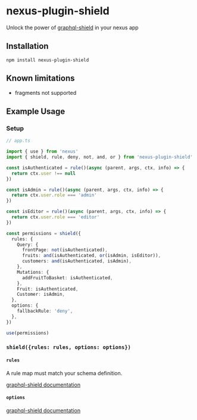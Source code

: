 # nexus-plugin-shield

Unlock the power of [graphql-shield](https://github.com/maticzav/graphql-shield) in your nexus app

## Installation

```
npm install nexus-plugin-shield
```

## Known limitations

- fragments not supported

## Example Usage

### Setup

```typescript
// app.ts

import { use } from 'nexus'
import { shield, rule, deny, not, and, or } from 'nexus-plugin-shield'

const isAuthenticated = rule()(async (parent, args, ctx, info) => {
  return ctx.user !== null
})

const isAdmin = rule()(async (parent, args, ctx, info) => {
  return ctx.user.role === 'admin'
})

const isEditor = rule()(async (parent, args, ctx, info) => {
  return ctx.user.role === 'editor'
})

const permissions = shield({
  rules: {
    Query: {
      frontPage: not(isAuthenticated),
      fruits: and(isAuthenticated, or(isAdmin, isEditor)),
      customers: and(isAuthenticated, isAdmin),
    },
    Mutations: {
      addFruitToBasket: isAuthenticated,
    },
    Fruit: isAuthenticated,
    Customer: isAdmin,
  },
  options: {
    fallbackRule: 'deny',
  },
})

use(permissions)
```

### `shield({rules: rules, options: options})`

#### `rules`

A rule map must match your schema definition.

[graphql-shield documentation](https://github.com/maticzav/graphql-shield#shieldrules-options)

#### `options`

[graphql-shield documentation](https://github.com/maticzav/graphql-shield#options)
